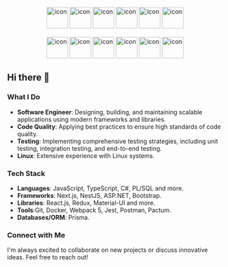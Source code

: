 

<section align="center">
  <div align="center">
  <img src="https://techstack-generator.vercel.app/sass-icon.svg" alt="icon" width="50" height="50" />
  <img src="https://techstack-generator.vercel.app/ts-icon.svg" alt="icon" width="50" height="50" />
  <img src="https://techstack-generator.vercel.app/js-icon.svg" alt="icon"width="50" height="50" />
  <img src="https://techstack-generator.vercel.app/react-icon.svg" alt="icon" width="50" height="50" />
  <img src="https://techstack-generator.vercel.app/redux-icon.svg" alt="icon" width="50" height="50" />
  <img src="https://techstack-generator.vercel.app/jest-icon.svg" alt="icon" width="50" height="50" />
  <div>
    <br />
<div align="center">
  <img src="https://techstack-generator.vercel.app/webpack-icon.svg" alt="icon" width="50" height="50" />
  <img src="https://techstack-generator.vercel.app/restapi-icon.svg" alt="icon" width="50" height="50" />
  <img src="https://techstack-generator.vercel.app/mysql-icon.svg" alt="icon" width="50" height="50" />
  <img src="https://techstack-generator.vercel.app/docker-icon.svg" alt="icon" width="50" height="50" />
  <img src="https://techstack-generator.vercel.app/csharp-icon.svg" alt="icon" width="50" height="50" />
  <img src="https://techstack-generator.vercel.app/github-icon.svg" alt="icon" width="50" height="50" />
</div>
</section>

## Hi there 👋

### What I Do
- **Software Engineer**: Designing, building, and maintaining scalable applications using modern frameworks and libraries.
- **Code Quality**: Applying best practices to ensure high standards of code quality.
- **Testing**: Implementing comprehensive testing strategies, including unit testing, integration testing, and end-to-end testing.
- **Linux**: Extensive experience with Linux systems.

### Tech Stack
- **Languages**: JavaScript, TypeScript, C#, PL/SQL and more.
- **Frameworks**: Next.js, NestJS, ASP.NET, Bootstrap.
- **Libraries**: React.js, Redux, Material-UI and more.       
- **Tools**:Git, Docker, Webpack 5, Jest, Postman, Pactum.
- **Databases/ORM**: Prisma.

### Connect with Me
I'm always excited to collaborate on new projects or discuss innovative ideas. Feel free to reach out!


